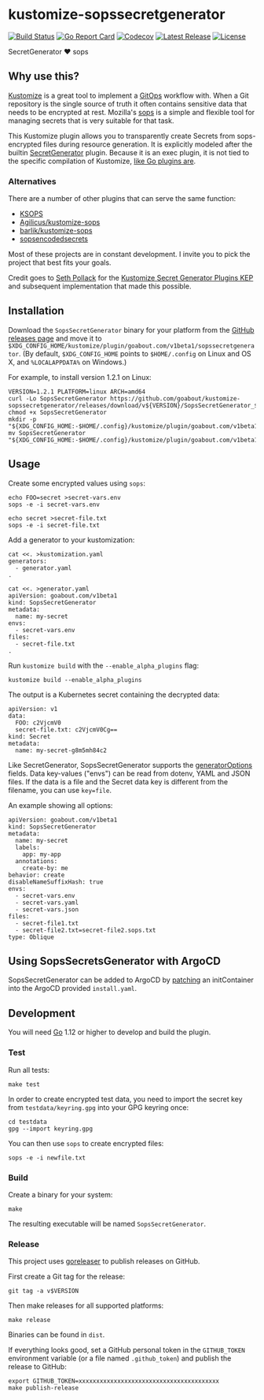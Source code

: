 # kustomize-sopssecretgenerator

[![Build Status](https://travis-ci.org/goabout/kustomize-sopssecretgenerator.svg?branch=master)](https://travis-ci.org/goabout/kustomize-sopssecretgenerator)
[![Go Report Card](https://goreportcard.com/badge/github.com/goabout/kustomize-sopssecretgenerator)](https://goreportcard.com/report/github.com/goabout/kustomize-sopssecretgenerator)
[![Codecov](https://img.shields.io/codecov/c/github/goabout/kustomize-sopssecretgenerator)](https://codecov.io/gh/goabout/kustomize-sopssecretgenerator)
[![Latest Release](https://img.shields.io/github/v/release/goabout/kustomize-sopssecretgenerator?sort=semver)](https://github.com/goabout/kustomize-sopssecretgenerator/releases/latest)
[![License](https://img.shields.io/github/license/goabout/kustomize-sopssecretgenerator)](https://github.com/goabout/kustomize-sopssecretgenerator/blob/master/LICENSE)

SecretGenerator ❤ sops


## Why use this?

[Kustomize](https://github.com/kubernetes-sigs/kustomize) is a great tool to implement a [GitOps](https://www.weave.works/blog/gitops-operations-by-pull-request) workflow with. When a Git repository is the single source of truth it often contains sensitive data that needs to be encrypted at rest. Mozilla's [sops](https://github.com/mozilla/sops) is a simple and flexible tool for managing secrets that is very suitable for that task.

This Kustomize plugin allows you to transparently create Secrets from sops-encrypted files during resource generation. It is explicitly modeled after the builtin [SecretGenerator](https://github.com/kubernetes-sigs/kustomize/blob/master/docs/plugins/builtins.md#secretgenerator) plugin. Because it is an exec plugin, it is not tied to the specific compilation of Kustomize, [like Go plugins are](https://github.com/kubernetes-sigs/kustomize/blob/master/docs/plugins/goPluginCaveats.md).

### Alternatives

There are a number of other plugins that can serve the same function:

* [KSOPS](https://github.com/viaduct-ai/kustomize-sops)
* [Agilicus/kustomize-sops](https://github.com/Agilicus/kustomize-sops)
* [barlik/kustomize-sops](https://github.com/barlik/kustomize-sops)
* [sopsencodedsecrets](https://github.com/monopole/sopsencodedsecrets)

Most of these projects are in constant development. I invite you to pick the project that best fits your goals.

Credit goes to [Seth Pollack](https://github.com/sethpollack) for the [Kustomize Secret Generator Plugins KEP](https://github.com/kubernetes/enhancements/blob/master/keps/sig-cli/kustomize-secret-generator-plugins.md) and subsequent implementation that made this possible.


## Installation

Download the `SopsSecretGenerator` binary for your platform from the
[GitHub releases page](https://github.com/goabout/kustomize-sopssecretgenerator/releases) and
move it to `$XDG_CONFIG_HOME/kustomize/plugin/goabout.com/v1beta1/sopssecretgenerator`. (By default,
`$XDG_CONFIG_HOME` points to `$HOME/.config` on Linux and OS X, and `%LOCALAPPDATA%` on Windows.)

For example, to install version 1.2.1 on Linux:

    VERSION=1.2.1 PLATFORM=linux ARCH=amd64
    curl -Lo SopsSecretGenerator https://github.com/goabout/kustomize-sopssecretgenerator/releases/download/v${VERSION}/SopsSecretGenerator_${VERSION}_${PLATFORM}_${ARCH}
    chmod +x SopsSecretGenerator
    mkdir -p "${XDG_CONFIG_HOME:-$HOME/.config}/kustomize/plugin/goabout.com/v1beta1/sopssecretgenerator"
    mv SopsSecretGenerator "${XDG_CONFIG_HOME:-$HOME/.config}/kustomize/plugin/goabout.com/v1beta1/sopssecretgenerator"


## Usage

Create some encrypted values using `sops`:

    echo FOO=secret >secret-vars.env
    sops -e -i secret-vars.env
    
    echo secret >secret-file.txt
    sops -e -i secret-file.txt

Add a generator to your kustomization:

    cat <<. >kustomization.yaml
    generators:
      - generator.yaml
    .

    cat <<. >generator.yaml
    apiVersion: goabout.com/v1beta1
    kind: SopsSecretGenerator
    metadata:
      name: my-secret
    envs:
      - secret-vars.env
    files:
      - secret-file.txt
    .
      
Run `kustomize build` with the `--enable_alpha_plugins` flag:

    kustomize build --enable_alpha_plugins
    
The output is a Kubernetes secret containing the decrypted data:

    apiVersion: v1
    data:
      FOO: c2VjcmV0
      secret-file.txt: c2VjcmV0Cg==
    kind: Secret
    metadata:
      name: my-secret-g8m5mh84c2

Like SecretGenerator, SopsSecretGenerator supports the [generatorOptions](https://github.com/kubernetes-sigs/kustomize/blob/master/docs/fields.md#generatoroptions) fields. Data key-values ("envs") can be read from dotenv, YAML and JSON files. If the data is a file and the Secret data key is different from the filename, you can use `key=file`.

An example showing all options:

    apiVersion: goabout.com/v1beta1
    kind: SopsSecretGenerator
    metadata:
      name: my-secret
      labels:
        app: my-app
      annotations:
        create-by: me
    behavior: create
    disableNameSuffixHash: true
    envs:
      - secret-vars.env
      - secret-vars.yaml
      - secret-vars.json
    files:
      - secret-file1.txt
      - secret-file2.txt=secret-file2.sops.txt
    type: Oblique

## Using SopsSecretsGenerator with ArgoCD

SopsSecretGenerator can be added to ArgoCD by [patching](./docs/argocd.md) an initContainer into the ArgoCD provided `install.yaml`.

## Development

You will need [Go](https://golang.org) 1.12 or higher to develop and build the plugin.


### Test

Run all tests:

    make test

In order to create encrypted test data, you need to import the secret key from `testdata/keyring.gpg` into
your GPG keyring once:

    cd testdata
    gpg --import keyring.gpg
    
You can then use `sops` to create encrypted files:

    sops -e -i newfile.txt


### Build

Create a binary for your system:

    make
    
The resulting executable will be named `SopsSecretGenerator`.


### Release

This project uses [goreleaser](https://goreleaser.com) to publish releases on GitHub.

First create a Git tag for the release:

    git tag -a v$VERSION

Then make releases for all supported platforms:

    make release

Binaries can be found in `dist`.

If everything looks good, set a GitHub personal token in the `GITHUB_TOKEN` environment variable
(or a file named `.github_token`) and publish the release to GitHub:
    
    export GITHUB_TOKEN=xxxxxxxxxxxxxxxxxxxxxxxxxxxxxxxxxxxxxxxx
    make publish-release
